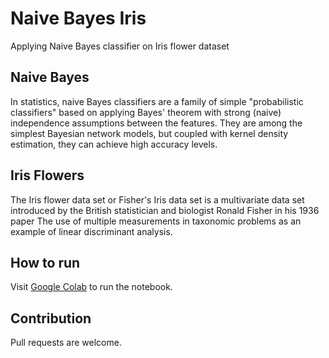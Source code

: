 # Naive Bayes Iris
Applying Naive Bayes classifier on Iris flower dataset

## Naive Bayes
In statistics, naive Bayes classifiers are a family of simple "probabilistic classifiers" based on applying Bayes' theorem with strong (naive) independence assumptions between the features. They are among the simplest Bayesian network models, but coupled with kernel density estimation, they can achieve high accuracy levels.

## Iris Flowers
The Iris flower data set or Fisher's Iris data set is a multivariate data set introduced by the British statistician and biologist Ronald Fisher in his 1936 paper The use of multiple measurements in taxonomic problems as an example of linear discriminant analysis.

## How to run
Visit [Google Colab](https://colab.research.google.com/drive/1CrgWKSTo2WpPfkRvoS1BP4XXcqIrK4dj?usp=sharing) to run the notebook.

## Contribution
Pull requests are welcome.
